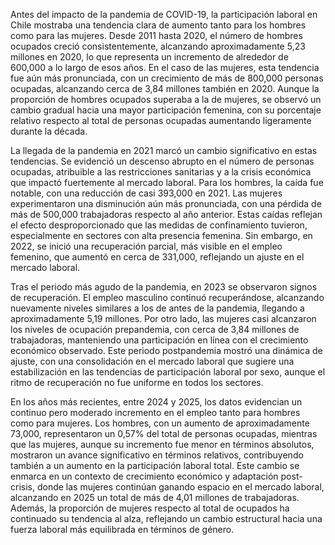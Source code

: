 Antes del impacto de la pandemia de COVID-19, la participación laboral en Chile mostraba una tendencia clara de aumento tanto para los hombres como para las mujeres. Desde 2011 hasta 2020, el número de hombres ocupados creció consistentemente, alcanzando aproximadamente 5,23 millones en 2020, lo que representa un incremento de alrededor de 600,000 a lo largo de esos años. En el caso de las mujeres, esta tendencia fue aún más pronunciada, con un crecimiento de más de 800,000 personas ocupadas, alcanzando cerca de 3,84 millones también en 2020. Aunque la proporción de hombres ocupados superaba a la de mujeres, se observó un cambio gradual hacia una mayor participación femenina, con su porcentaje relativo respecto al total de personas ocupadas aumentando ligeramente durante la década.

La llegada de la pandemia en 2021 marcó un cambio significativo en estas tendencias. Se evidenció un descenso abrupto en el número de personas ocupadas, atribuible a las restricciones sanitarias y a la crisis económica que impactó fuertemente al mercado laboral. Para los hombres, la caída fue notable, con una reducción de casi 393,000 en 2021. Las mujeres experimentaron una disminución aún más pronunciada, con una pérdida de más de 500,000 trabajadoras respecto al año anterior. Estas caídas reflejan el efecto desproporcionado que las medidas de confinamiento tuvieron, especialmente en sectores con alta presencia femenina. Sin embargo, en 2022, se inició una recuperación parcial, más visible en el empleo femenino, que aumentó en cerca de 331,000, reflejando un ajuste en el mercado laboral.

Tras el periodo más agudo de la pandemia, en 2023 se observaron signos de recuperación. El empleo masculino continuó recuperándose, alcanzando nuevamente niveles similares a los de antes de la pandemia, llegando a aproximadamente 5,19 millones. Por otro lado, las mujeres casi alcanzaron los niveles de ocupación prepandemia, con cerca de 3,84 millones de trabajadoras, manteniendo una participación en línea con el crecimiento económico observado. Este periodo postpandemia mostró una dinámica de ajuste, con una consolidación en el mercado laboral que sugiere una estabilización en las tendencias de participación laboral por sexo, aunque el ritmo de recuperación no fue uniforme en todos los sectores.

En los años más recientes, entre 2024 y 2025, los datos evidencian un continuo pero moderado incremento en el empleo tanto para hombres como para mujeres. Los hombres, con un aumento de aproximadamente 73,000, representaron un 0,57% del total de personas ocupadas, mientras que las mujeres, aunque su incremento fue menor en términos absolutos, mostraron un avance significativo en términos relativos, contribuyendo también a un aumento en la participación laboral total. Este cambio se enmarca en un contexto de crecimiento económico y adaptación post-crisis, donde las mujeres continúan ganando espacio en el mercado laboral, alcanzando en 2025 un total de más de 4,01 millones de trabajadoras. Además, la proporción de mujeres respecto al total de ocupados ha continuado su tendencia al alza, reflejando un cambio estructural hacia una fuerza laboral más equilibrada en términos de género.
